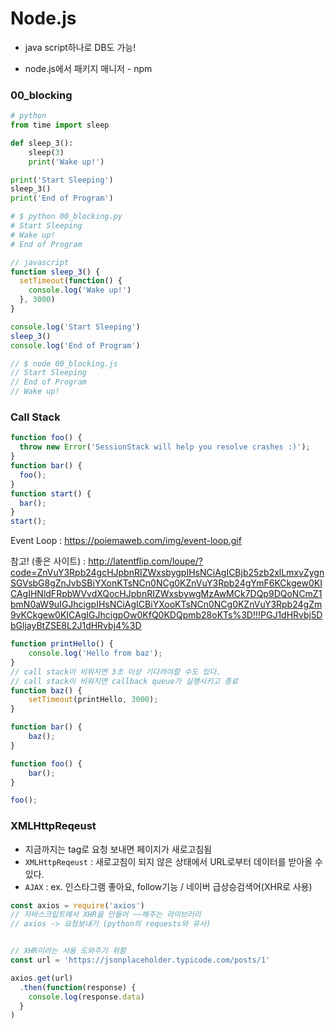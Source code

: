 # Node.js

- java script하나로 DB도 가능!

- node.js에서 패키지 매니저 - npm



### 00_blocking

```python
# python
from time import sleep

def sleep_3():
    sleep(3)
    print('Wake up!')

print('Start Sleeping')
sleep_3()
print('End of Program')

# $ python 00_blocking.py
# Start Sleeping
# Wake up!
# End of Program
```

```js
// javascript
function sleep_3() {
  setTimeout(function() {
    console.log('Wake up!')
  }, 3000)
}

console.log('Start Sleeping')
sleep_3()
console.log('End of Program')

// $ node 00_blocking.js
// Start Sleeping
// End of Program
// Wake up!
```



### Call Stack

```js
function foo() {
  throw new Error('SessionStack will help you resolve crashes :)');
}
function bar() {
  foo();
}
function start() {
  bar();
}
start();
```

Event Loop :  https://poiemaweb.com/img/event-loop.gif

참고! (좋은 사이트) :  http://latentflip.com/loupe/?code=ZnVuY3Rpb24gcHJpbnRIZWxsbygpIHsNCiAgICBjb25zb2xlLmxvZygnSGVsbG8gZnJvbSBiYXonKTsNCn0NCg0KZnVuY3Rpb24gYmF6KCkgew0KICAgIHNldFRpbWVvdXQocHJpbnRIZWxsbywgMzAwMCk7DQp9DQoNCmZ1bmN0aW9uIGJhcigpIHsNCiAgICBiYXooKTsNCn0NCg0KZnVuY3Rpb24gZm9vKCkgew0KICAgIGJhcigpOw0KfQ0KDQpmb28oKTs%3D!!!PGJ1dHRvbj5DbGljayBtZSE8L2J1dHRvbj4%3D 

```js
function printHello() {
    console.log('Hello from baz');
}
// call stack이 비워지면 3초 이상 기다려야할 수도 있다.
// call stack이 비워지면 callback queue가 실행시키고 종료
function baz() {
    setTimeout(printHello, 3000);
}

function bar() {
    baz();
}

function foo() {
    bar();
}

foo();
```



### XMLHttpReqeust

- 지금까지는 tag로 요청 보내면 페이지가 새로고침됨
- `XMLHttpReqeust` : 새로고침이 되지 않은 상태에서 URL로부터 데이터를 받아올 수 있다.
- `AJAX` : ex. 인스타그램 좋아요, follow기능 / 네이버 급상승검색어(XHR로 사용)

```js
const axios = require('axios')
// 자바스크립트에서 XHR을 만들어 ~~해주는 라이브러리
// axios -> 요청보내기 (python의 requests와 유사)


// XHR이라는 사용 도와주기 위함
const url = 'https://jsonplaceholder.typicode.com/posts/1'

axios.get(url)
  .then(function(response) {
    console.log(response.data)
  }
)
```

